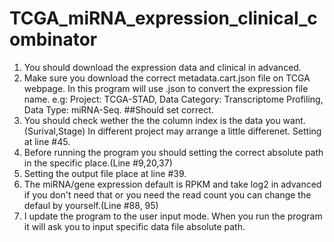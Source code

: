 # TCGA_miRNA_expression_clinical_combinator
1. You should download the expression data and clinical in advanced.
2. Make sure you download the correct metadata.cart.json file on TCGA webpage. In this program will use .json to convert the expression file name.
   e.g: Project: TCGA-STAD, Data Category: Transcriptome Profiling, Data Type: miRNA-Seq. ##Should set correct.
3. You should check wether the the column index is the data you want. (Surival,Stage) In different project may arrange a little differenet. Setting at line #45.
4. Before running the program you should setting the correct absolute path in the specific place.(Line #9,20,37)
5. Setting the output file place at line #39.  
6. The miRNA/gene expression default is RPKM and take log2 in advanced if you don't need that or you need the read count you can change the defaul by yourself.(Line #88, 95)
7. I update the program to the user input mode. When you run the program it will ask you to input specific data file absolute path. 
